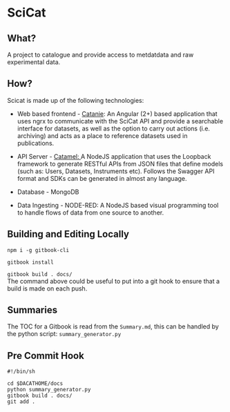 # SciCat

## What?

A project to catalogue and provide access to metdatdata and raw experimental data.

## How?

Scicat is made up of the following technologies:

* Web based frontend - [Catanie](https://github.com/SciCatProject/catanie): An Angular \(2+\) based application that uses ngrx to communicate with the SciCat API and provide a searchable interface for datasets, as well as the option to carry out actions \(i.e. archiving\) and acts as a place to reference datasets used in publications.

* API Server - [Catamel: ](https://github.com/SciCatProject/catamel)A NodeJS application that uses the Loopback framework to generate RESTful APIs from JSON files that define models \(such as: Users, Datasets, Instruments etc\). Follows the Swagger API format and SDKs can be generated in almost any language.

* Database - MongoDB

* Data Ingesting - NODE-RED: A NodeJS based visual programming tool to handle flows of data from one source to another.

## Building and Editing Locally

`npm i -g gitbook-cli`

`gitbook install`

`gitbook build . docs/`  
The command above could be useful to put into a git hook to ensure that a build is made on each push.

## Summaries

The TOC for a Gitbook is read from the `Summary.md`, this can be handled by the python script: `summary_generator.py`

## Pre Commit Hook

```
#!/bin/sh

cd $DACATHOME/docs
python summary_generator.py
gitbook build . docs/
git add .
```



